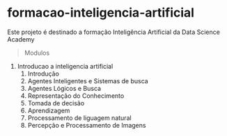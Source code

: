 # formacao-inteligencia-artificial

Este projeto é destinado a formação Inteligência Artificial da Data Science Academy

> Modulos

1. Introducao a inteligencia artificial
   1. Introdução
   2. Agentes Inteligentes e Sistemas de busca
   3. Agentes Lógicos e Busca
   4. Representação do Conhecimento
   5. Tomada de decisão
   6. Aprendizagem
   7. Processamento de liguagem natural
   8. Percepção e Processamento de Imagens
